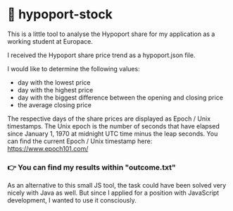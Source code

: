 # 🚀 hypoport-stock

This is a little tool to analyse the Hypoport share for my application as a working student at Europace.

I received the Hypoport share price trend as a hypoport.json file.

I would like to determine the following values:
- day with the lowest price
- day with the highest price
- day with the biggest difference between the opening and closing price
- the average closing price

The respective days of the share prices are displayed as Epoch / Unix timestamps.
The Unix epoch is the number of seconds that have elapsed since January 1, 1970 at midnight UTC time minus the leap seconds.
You can find the current Epoch / Unix timestamp here:
https://www.epoch101.com/

### 👉 You can find my results within "outcome.txt"


As an alternative to this small JS tool, the task could have been solved very nicely with Java as well. But since I applied for a position with JavaScript development, I wanted to use it consciously.